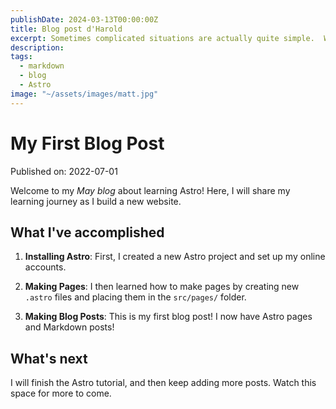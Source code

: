 ```yaml
---
publishDate: 2024-03-13T00:00:00Z
title: Blog post d'Harold
excerpt: Sometimes complicated situations are actually quite simple.  We show how a seemingly difficult business can be modeled in one line.
description: 
tags:
  - markdown
  - blog
  - Astro
image: "~/assets/images/matt.jpg"
---
```

# My First Blog Post

Published on: 2022-07-01

Welcome to my _May blog_ about learning Astro! Here, I will share my learning journey as I build a new website.

## What I've accomplished

1. **Installing Astro**: First, I created a new Astro project and set up my online accounts.

2. **Making Pages**: I then learned how to make pages by creating new `.astro` files and placing them in the `src/pages/` folder.

3. **Making Blog Posts**: This is my first blog post! I now have Astro pages and Markdown posts!

## What's next

I will finish the Astro tutorial, and then keep adding more posts. Watch this space for more to come.